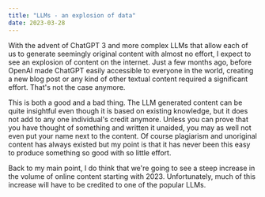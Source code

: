 ```yaml
---
title: "LLMs - an explosion of data"
date: 2023-03-28
---
```

With the advent of ChatGPT 3 and more complex LLMs that allow each of us to generate seemingly original content with almost no effort, I expect to see an explosion of content on the internet. Just a few months ago, before OpenAI made ChatGPT easily accessible to everyone in the world, creating a new blog post or any kind of other textual content required a significant effort. That's not the case anymore.

This is both a good and a bad thing. The LLM generated content can be quite insightful even though it is based on existing knowledge, but it does not add to any one individual's credit anymore. Unless you can prove that you have thought of something and written it unaided, you may as well not even put your name next to the content. Of course plagiarism and unoriginal content has always existed but my point is that it has never been this easy to produce something so good with so little effort.

Back to my main point, I do think that we're going to see a steep increase in the volume of online content starting with 2023. Unfortunately, much of this increase will have to be credited to one of the popular LLMs.
